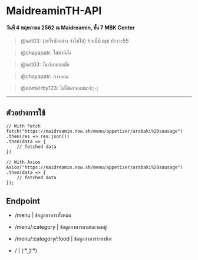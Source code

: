 # MaidreaminTH-API
#### วันที่ 4 พฤษภาคม 2562 ณ Maidreamin, ชั้น 7 MBK Center

>@wit03: (อะไรซักอย่าง จำไม่ได้) ร้านนี้มี api ป่าววะ55

>@chayapatr: ไม่น่ามีมั้ง

>@wit03: งั้นเขียนเลยมั้ย

>@chayapatr: *กางคอม*

>@aomkirby123: ไม่ได้เอาคอมมาง่ะ;-;

---

## ตัวอย่างการใช้

```
// With Fetch
fetch("https://maidreamin.now.sh/menu/appetizer/arabaki%20sausage")
.then(res => res.json())
.then(data => {
    // fetched data
})
```

```
// With Axios
Axios("https://maidreamin.now.sh/menu/appetizer/arabaki%20sausage")
.then(data => {
    // fetched data
});
```

## Endpoint
- /menu | ข้อมูลอาหารทั้งหมด
- /menu/:category | ข้อมูลอาหารตามหมวดหมู่
- /menu/:category/:food | ข้อมูลอาหารรายชนิด

- / | ( ͡° ͜ʖ ͡°)
